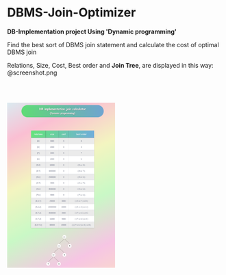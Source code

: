 # DBMS-Join-Optimizer

**DB-Implementation project Using 'Dynamic programming'**

Find the best sort of DBMS join statement and calculate the cost of optimal DBMS join

Relations, Size, Cost, Best order and **Join Tree**, are displayed in this way:
@screenshot.png

</br> </br>
<p float="left">
  <img src="/screenshot.png" width="50%" />
</p>
